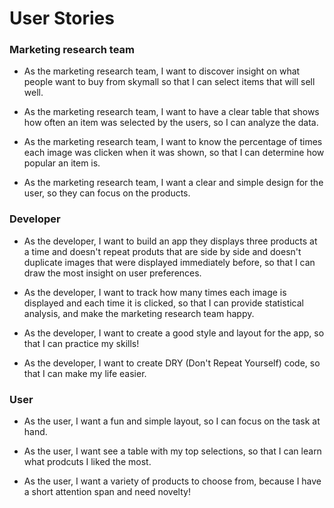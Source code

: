 # User Stories 

### Marketing research team
* As the marketing research team, I want to discover insight on what people want to buy from skymall so that I can select items that will sell well.

* As the marketing research team, I want to have a clear table that shows how often an item was selected by the users, so I can analyze the data.

* As the marketing research team, I want to know the percentage of times each image was clicken when it was shown, so that I can determine how popular an item is.

* As the marketing research team, I want a clear and simple design for the user, so they can focus on the products.


### Developer 

* As the developer, I want to build an app they displays three products at a time and doesn't repeat produts that are side by side and doesn't duplicate images that were displayed immediately before, so that I can draw the most insight on user preferences. 

* As the developer, I want to track how many times each image is displayed and each time it is clicked, so that I can provide statistical analysis, and make the marketing research team happy.

* As the developer, I want to create a good style and layout for the app, so that I can practice my skills!

* As the developer, I want to create DRY (Don't Repeat Yourself) code, so that I can make my life easier.


### User

* As the user, I want a fun and simple layout, so I can focus on the task at hand.

* As the user, I want see a table with my top selections, so that I can learn what prodcuts I liked the most. 

* As the user, I want a variety of products to choose from, because I have a short attention span and need novelty!
